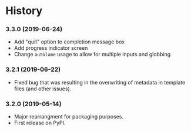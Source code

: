# History

### 3.3.0 (2019-06-24)

* Add "quit" option to completion message box
* Add progress indicator screen
* Change ``autolame`` usage to allow for multiple inputs and globbing

### 3.2.1 (2019-06-22)

* Fixed bug that was resulting in the overwriting of metadata in template files (and other issues).

### 3.2.0 (2019-05-14)

* Major rearrangment for packaging purposes.
* First release on PyPI.
